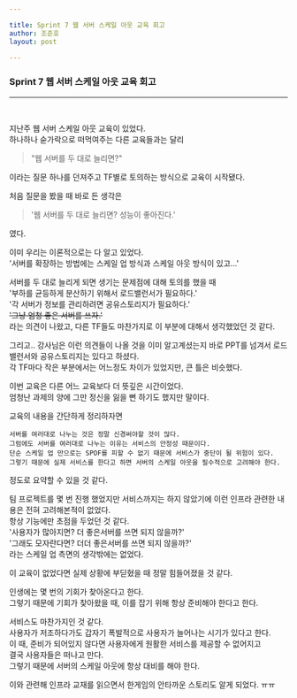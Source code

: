 ```yaml
---

title: Sprint 7 웹 서버 스케일 아웃 교육 회고
author: 조준호
layout: post

---
```




### Sprint 7 웹 서버 스케일 아웃 교육 회고
---
<br />

지난주 웹 서버 스케일 아웃 교육이 있었다.
<br />하나하나 숟가락으로 떠먹여주는 다른 교육들과는 달리
> "웹 서버를 두 대로 늘리면?"

이라는 질문 하나를 던져주고 TF별로 토의하는 방식으로 교육이 시작됐다.

처음 질문을 봤을 때 바로 든 생각은
> '웹 서버를 두 대로 늘리면? 성능이 좋아진다.' 

였다.

이미 우리는 이론적으로는 다 알고 있었다.
<br />'서버를 확장하는 방법에는 스케일 업 방식과 스케일 아웃 방식이 있고...'

서버를 두 대로 늘리게 되면 생기는 문제점에 대해 토의를 했을 때
<br />'부하를 균등하게 분산하기 위해서 로드밸런서가 필요하다.'
<br />'각 서버가 정보를 관리하려면 공유스토리지가 필요하다.'
<br />~~'그냥 엄청 좋은 서버를 쓰자.'~~
<br />라는 의견이 나왔고, 다른 TF들도 마찬가지로 이 부분에 대해서 생각했었던 것 같다.

그리고.. 강사님은 이런 의견들이 나올 것을 이미 알고계셨는지 바로 PPT를 넘겨서 로드밸런서와 공유스토리지는 있다고 하셨다.
<br />각 TF마다 작은 부분에서는 어느정도 차이가 있었지만, 큰 틀은 비슷했다.


이번 교육은 다른 어느 교육보다 더 뜻깊은 시간이었다.
<br />엄청난 과제의 양에 그만 정신을 잃을 뻔 하기도 했지만 말이다.


교육의 내용을 간단하게 정리하자면 
```
서버를 여러대로 나누는 것은 정말 신경써야할 것이 많다.
그럼에도 서버를 여러대로 나누는 이유는 서비스의 안정성 때문이다.
단순 스케일 업 만으로는 SPOF를 피할 수 없기 때문에 서비스가 중단이 될 위험이 있다.
그렇기 때문에 실제 서비스를 한다고 하면 서버의 스케일 아웃을 필수적으로 고려해야 한다.
```
정도로 요약할 수 있을 것 같다.

팀 프로젝트를 몇 번 진행 했었지만 서비스까지는 하지 않았기에 이런 인프라 관련한 내용은 전혀 고려해본적이 없었다.
<br />항상 기능에만 초점을 두었던 것 같다.
<br />'사용자가 많아지면? 더 좋은서버를 쓰면 되지 않을까?'
<br />'그래도 모자란다면? 더더 좋은서버를 쓰면 되지 않을까?'
<br />라는 스케일 업 측면의 생각밖에는 없었다.

이 교육이 없었다면 실제 상황에 부딛혔을 때 정말 힘들어졌을 것 같다.

인생에는 몇 번의 기회가 찾아온다고 한다.
<br />그렇기 때문에 기회가 찾아왔을 때, 이를 잡기 위해 항상 준비해야 한다고 한다.

서비스도 마찬가지인 것 같다.
<br />사용자가 저조하다가도 갑자기 폭발적으로 사용자가 늘어나는 시기가 있다고 한다.
<br />이 때, 준비가 되어있지 않다면 사용자에게 원활한 서비스를 제공할 수 없어지고
<br />결국 사용자들은 떠나고 만다.
<br />그렇기 때문에 서버의 스케일 아웃에 항상 대비를 해야 한다.

이와 관련해 인프라 교재를 읽으면서 한게임의 안타까운 스토리도 알게 되었다. ㅠㅠ